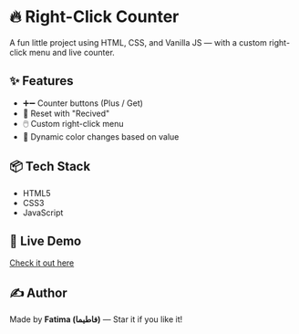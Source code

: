 # 🔥 Right-Click Counter

A fun little project using HTML, CSS, and Vanilla JS — with a custom right-click menu and live counter.

## ✨ Features

- ➕➖ Counter buttons (Plus / Get)
- 🔄 Reset with "Recived"
- 🖱️ Custom right-click menu
- 🎨 Dynamic color changes based on value

## 📦 Tech Stack

- HTML5  
- CSS3  
- JavaScript

## 🔗 Live Demo

[Check it out here](https://your-demo-link.com)

## ✍️ Author

Made by **Fatima (فاطیما)** — Star it if you like it!
